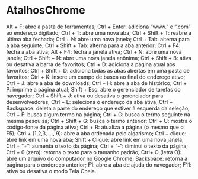 # AtalhosChrome

Alt + F: abre a pasta de ferramentas;
Ctrl + Enter: adiciona “www.” e “.com” ao endereço digitado;
Ctrl + T: abre uma nova aba;
Ctrl + Shift + T: reabre a última aba fechada;
Ctrl + N: abre uma nova janela;
Ctrl + Tab: alterna para a aba seguinte;
Ctrl + Shift + Tab: alterna para a aba anterior;
Ctrl + F4: fecha a aba ativa;
Alt + F4: fecha a janela ativa;
Ctrl + N: abre uma nova janela;
Ctrl + Shift + N: abre uma nova janela anônima;
Ctrl + Shift + B: ativa ou desativa a barra de favoritos;
Ctrl + D: adiciona a página atual aos favoritos;
Ctrl + Shift + D: adiciona todas as abas abertas em uma pasta de favoritos;
Ctrl + K: insere um campo de busca ao final do endereço ativo;
Ctrl + J: abre a aba de downloads;
Ctrl + H: abre a aba de histórico;
Ctrl + P: imprime a página atual;
Shift + Esc: abre o gerenciador de tarefas do navegador;
Ctrl + Shift + J: ativa ou desativa o gerenciador para desenvolvedores;
Ctrl + L: seleciona o endereço da aba ativa;
Ctrl + Backspace: deleta a parte do endereço que estiver à esquerda da seleção;
Ctrl + F: busca algum termo na página;
Ctrl + G: busca o termo seguinte na mesma pesquisa;
Ctrl + Shift + G: busca o termo anterior;
Ctrl + U: mostra o código-fonte da página ativa;
Ctrl + R: atualiza a página (o mesmo que o F5);
Ctrl + (1,2,3, ..., 9): abre a aba ordenada pelo algarismo;
Ctrl + clique: abre link em uma nova aba;
Shift + Clique: abre link em uma nova janela;
Ctrl + “+”: aumenta o texto da página;
Ctrl + “-”: diminui o texto da página;
Ctrl + 0 (zero): retorna o texto para o tamanho padrão;
Ctrl+ O (letra O): abre um arquivo do computador no Google Chrome;
Backspace: retorna a página para o endereço anterior;
F1: abre a aba de ajuda do navegador;
F11: ativa ou desativa o modo Tela Cheia.
